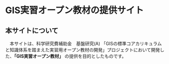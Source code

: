 # GIS実習オープン教材の提供サイト

## 本サイトについて
　本サイトは、科学研究費補助金　基盤研究(A) 「GISの標準コアカリキュラムと知識体系を踏まえた実習用オープン教材の開発」プロジェクトにおいて開発した、**「GIS実習オープン教材」** の提供を目的としたものです。
